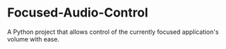 # Focused-Audio-Control
A Python project that allows control of the currently focused application's volume with ease.
